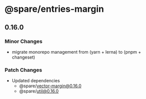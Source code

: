 # @spare/entries-margin

## 0.16.0

### Minor Changes

- migrate monorepo management from (yarn + lerna) to (pnpm + changeset)

### Patch Changes

- Updated dependencies
  - @spare/vector-margin@0.16.0
  - @spare/util@0.16.0
